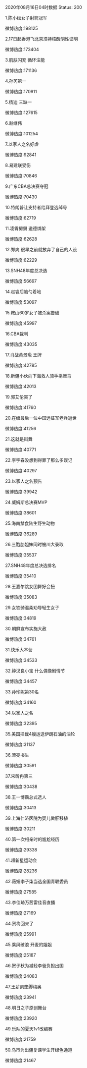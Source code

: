 2020年08月16日04时数据
Status: 200

1.陈小纭女子射箭冠军

微博热度:198125

2.17日起香港飞北京须持核酸阴性证明

微博热度:173404

3.肌肤闪充 循环注能

微博热度:171136

4.孙芮第一

微博热度:170911

5.杨迪 三缺一

微博热度:127615

6.赵继伟

微博热度:101254

7.以家人之名好虐

微博热度:92841

8.易建联受伤

微博热度:70846

9.广东CBA总决赛夺冠

微博热度:70430

10.特朗普让支持者给拜登选绰号

微博热度:62719

11.凌霄舅舅 道德绑架

微博热度:62628

12.郑爽 很早之前就放弃了自己的人设

微博热度:62229

13.SNH48年度总决选

微博热度:56697

14.赵睿后脑勺着地

微博热度:53097

15.鞍山60岁女子被杀案告破

微博热度:45997

16.CBA裁判

微博热度:43035

17.肖战黄景瑜 王牌

微博热度:42785

18.新疆小伙向下海救人骑手捐赠马

微博热度:42013

19.郭艾伦哭了

微博热度:41760

20.在缅最后一位中国远征军老兵逝世

微博热度:41256

21.这就是街舞

微博热度:40771

22.李宇春没想到得罪了那么多娱记

微博热度:40297

23.以家人之名预告

微博热度:39942

24.威姆斯总决赛MVP

微博热度:38601

25.海南禁食陆生野生动物

微博热度:36289

26.三胞胎姐妹同时被川大录取

微博热度:35537

27.SNH48年度总决选排名

微博热度:35410

28.王嘉尔跳女团舞好会扭

微博热度:35083

29.女铁骑温柔劝导轻生女子

微博热度:34819

30.朝鲜宣布实施大赦

微博热度:34761

31.快乐大本营

微博热度:34533

32.钟汉良小宝 什么偶像剧情节

微博热度:34457

33.孙珍妮第30名

微博热度:34160

34.以家人之名

微博热度:32395

35.美国拦截4艘运送伊朗石油的油轮

微博热度:31137

36.漂亮书生

微博热度:30591

37.宋昕冉第三

微博热度:30438

38.王一博霸总式选人

微博热度:30413

39.上海仁济医院为婴儿做肝移植

微博热度:30211

40.第一次相亲时的尴尬经历

微博热度:29338

41.超新星运动会

微博热度:28236

42.薇娅李子柒当选全国青联委员

微博热度:27585

43.李佳琦万茜雷佳音直播

微博热度:27169

44.贺梅回来了

微博热度:25991

45.乘风破浪 开麦的姐姐

微博热度:25187

46.贺子秋为减轻李爸负担出国

微博热度:24083

47.王薪凯垫脚梅奥

微博热度:23941

48.明日之子原创舞台

微博热度:23920

49.乐队的夏天1v1改编赛

微博热度:21759

50.乌市为出疆复课学生开绿色通道

微博热度:21467

